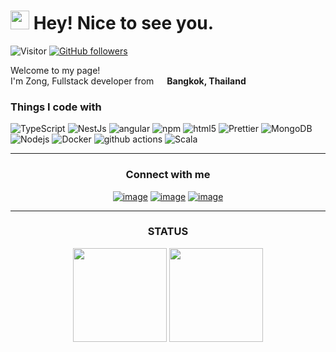<h1><img src="https://emojis.slackmojis.com/emojis/images/1531849430/4246/blob-sunglasses.gif?1531849430" width="30"/> Hey! Nice to see you.</h1>

![Visitor](https://visitor-badge.laobi.icu/badge?page_id=zong09.repoName) [![GitHub followers](https://img.shields.io/github/followers/zong09.svg?style=social&label=Follow)](https://github.com/zong09?tab=followers)<br/>
<p>Welcome to my page! </br> I'm Zong, Fullstack developer from <img src="https://cdn-icons-png.flaticon.com/512/197/197452.png" width="13"/> <b>Bangkok, Thailand</b> </p>
<h3>Things I code with</h3>
<p>
  <img alt="TypeScript" src="https://img.shields.io/badge/-TypeScript-007ACC?style=flat-square&logo=typescript&logoColor=white" />
  <img alt="NestJs" src="https://img.shields.io/badge/-NestJs-ea2845?style=flat-square&logo=nestjs&logoColor=white" />
  <img alt="angular" src="https://img.shields.io/badge/-Angular-DD0031?style=flat-square&logo=angular&logoColor=white" />
  <img alt="npm" src="https://img.shields.io/badge/-NPM-CB3837?style=flat-square&logo=npm&logoColor=white" />
  <img alt="html5" src="https://img.shields.io/badge/-HTML5-E34F26?style=flat-square&logo=html5&logoColor=white" />
  <img alt="Prettier" src="https://img.shields.io/badge/-Prettier-F7B93E?style=flat-square&logo=prettier&logoColor=white" />
  <img alt="MongoDB" src="https://img.shields.io/badge/-MongoDB-13aa52?style=flat-square&logo=mongodb&logoColor=white" /><br/>
  <img alt="Nodejs" src="https://img.shields.io/badge/-Nodejs-43853d?style=flat-square&logo=Node.js&logoColor=white" />
  <img alt="Docker" src="https://img.shields.io/badge/-Docker-46a2f1?style=flat-square&logo=docker&logoColor=white" />
  <img alt="github actions" src="https://img.shields.io/badge/-Github_Actions-2088FF?style=flat-square&logo=github-actions&logoColor=white" />
  <img alt="Scala" src="https://img.shields.io/badge/-Scala-ea2845?style=flat-square&logo=scala&logoColor=white" />
</p>

<hr>

<h3 align="center">Connect with me</h3>
<div align="center">

[![image](https://img.shields.io/badge/LinkedIn-0077B5?style=for-the-badge&logo=linkedin&logoColor=white)](https://www.linkedin.com/in/piya-chayphiphitthaphan/)
[![image](https://img.shields.io/badge/twitter-%231DA1F2.svg?&style=for-the-badge&logo=twitter&logoColor=white)](https://twitter.com/zong09)
[![image](https://img.shields.io/badge/Gmail-D14836?style=for-the-badge&logo=gmail&logoColor=white)](mailto:zong09@gmail.com)
  
</div>

<hr>

<h3 align="center">STATUS</h3>
<p align= "center">
  <img height= "150" src="https://github-readme-stats.vercel.app/api?username=zong09&theme=react&show_icons=true&include_all_commits=true" />
  <img height= "150" src="https://github-readme-stats.vercel.app/api/top-langs/?username=zong09&theme=react&layout=compact" />
</p>
